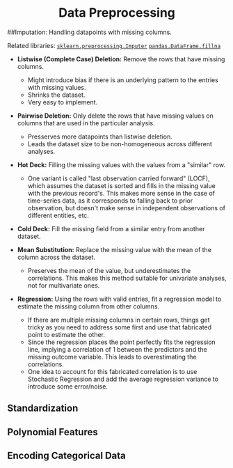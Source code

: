 <center><h1>Data Preprocessing</h1></center>

##Imputation:
Handling datapoints with missing columns.

Related libraries: [`sklearn.preprocessing.Imputer`](http://scikit-learn.org/stable/modules/classes.html#module-sklearn.preprocessing) [`pandas.DataFrame.fillna`](https://pandas.pydata.org/pandas-docs/stable/generated/pandas.DataFrame.fillna.html)

- **Listwise (Complete Case) Deletion:** Remove the rows that have missing columns.
  - Might introduce bias if there is an underlying pattern to the entries with missing values.
  - Shrinks the dataset.
  - Very easy to implement.

- **Pairwise Deletion:** Only delete the rows that have missing values on columns that are used in the particular analysis.
  - Presserves more datapoints than listwise deletion.
  - Leads the dataset size to be non-homogeneous across different analyses.

- **Hot Deck:** Filling the missing values with the values from a "similar" row. 
  - One variant is called "last observation carried forward" (LOCF), which assumes the dataset is sorted and fills in the missing value with the previous record's. This makes more sense in the case of time-series data, as it corresponds to falling back to prior observation, but doesn't make sense in independent observations of different entities, etc.

- **Cold Deck:** Fill the missing field from a similar entry from another dataset.

- **Mean Substitution:** Replace the missing value with the mean of the column across the dataset.
  - Preserves the mean of the value, but underestimates the correlations. This makes this method suitable for univariate analyses, not for multivariate ones.

- **Regression:** Using the rows with valid entries, fit a regression model to estimate the missing column from other columns.
  - If there are multiple missing columns in certain rows, things get tricky as you need to address some first and use that fabricated point to estimate the other.
  - Since the regression places the point perfectly fits the regression line, implying a correlation of 1 between the predictors and the missing outcome variable. This leads to overestimating the correlations.
  - One idea to account for this fabricated correlation is to use Stochastic Regression and add the average regression variance to introduce some error/noise.

## Standardization

## Polynomial Features

## Encoding Categorical Data

